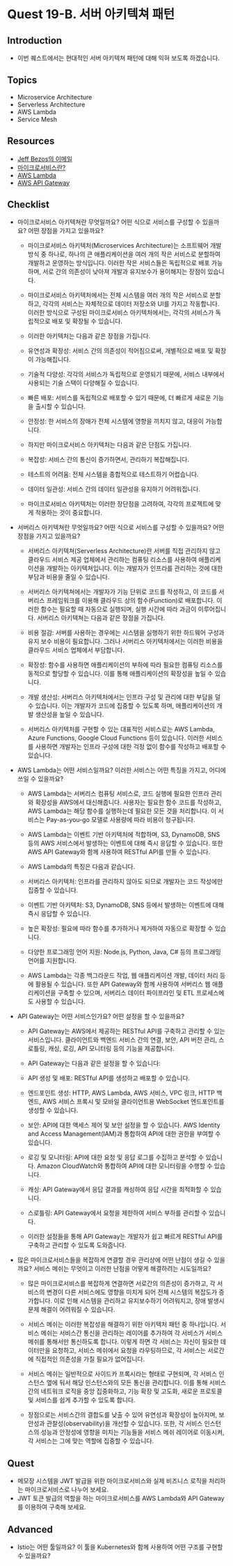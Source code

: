 # Quest 19-B. 서버 아키텍쳐 패턴

## Introduction
* 이번 퀘스트에서는 현대적인 서버 아키텍쳐 패턴에 대해 익혀 보도록 하겠습니다.

## Topics
* Microservice Architecture
* Serverless Architecture
* AWS Lambda
* Service Mesh

## Resources
* [Jeff Bezos의 이메일](https://news.hada.io/topic?id=638)
* [마이크로서비스란?](https://www.redhat.com/ko/topics/microservices/what-are-microservices)
* [AWS Lambda](https://docs.aws.amazon.com/ko_kr/lambda/latest/dg/welcome.html)
* [AWS API Gateway](https://docs.aws.amazon.com/ko_kr/apigateway/latest/developerguide/welcome.html)

## Checklist
* 마이크로서비스 아키텍쳐란 무엇일까요? 어떤 식으로 서비스를 구성할 수 있을까요? 어떤 장점을 가지고 있을까요?
    * 마이크로서비스 아키텍처(Microservices Architecture)는 소프트웨어 개발 방식 중 하나로, 하나의 큰 애플리케이션을 여러 개의 작은 서비스로 분할하여 개발하고 운영하는 방식입니다. 이러한 작은 서비스들은 독립적으로 배포 가능하며, 서로 간의 의존성이 낮아져 개발과 유지보수가 용이해지는 장점이 있습니다.

    * 마이크로서비스 아키텍처에서는 전체 시스템을 여러 개의 작은 서비스로 분할하고, 각각의 서비스는 자체적으로 데이터 저장소와 UI를 가지고 작동합니다. 이러한 방식으로 구성된 마이크로서비스 아키텍처에서는, 각각의 서비스가 독립적으로 배포 및 확장될 수 있습니다.

    * 이러한 아키텍처는 다음과 같은 장점을 가집니다.

    * 유연성과 확장성: 서비스 간의 의존성이 적어짐으로써, 개별적으로 배포 및 확장이 가능해집니다.
    * 기술적 다양성: 각각의 서비스가 독립적으로 운영되기 때문에, 서비스 내부에서 사용되는 기술 스택이 다양해질 수 있습니다.
    * 빠른 배포: 서비스를 독립적으로 배포할 수 있기 때문에, 더 빠르게 새로운 기능을 출시할 수 있습니다.
    * 안정성: 한 서비스의 장애가 전체 시스템에 영향을 끼치지 않고, 대응이 가능합니다.
    
    * 하지만 마이크로서비스 아키텍처는 다음과 같은 단점도 가집니다.

    * 복잡성: 서비스 간의 통신이 증가하면서, 관리하기 복잡해집니다.
    * 테스트의 어려움: 전체 시스템을 종합적으로 테스트하기 어렵습니다.
    * 데이터 일관성: 서비스 간의 데이터 일관성을 유지하기 어려워집니다.
    * 마이크로서비스 아키텍처는 이러한 장단점을 고려하여, 각각의 프로젝트에 맞게 적용하는 것이 중요합니다.

* 서버리스 아키텍쳐란 무엇일까요? 어떤 식으로 서비스를 구성할 수 있을까요? 어떤 장점을 가지고 있을까요?
    * 서버리스 아키텍쳐(Serverless Architecture)란 서버를 직접 관리하지 않고 클라우드 서비스 제공 업체에서 관리하는 컴퓨팅 리소스를 사용하여 애플리케이션을 개발하는 아키텍쳐입니다. 이는 개발자가 인프라를 관리하는 것에 대한 부담과 비용을 줄일 수 있습니다.

    * 서버리스 아키텍쳐에서는 개발자가 기능 단위로 코드를 작성하고, 이 코드를 서버리스 프레임워크를 이용해 클라우드 상의 함수(Function)로 배포합니다. 이러한 함수는 필요할 때 자동으로 실행되며, 실행 시간에 따라 과금이 이루어집니다. 서버리스 아키텍쳐는 다음과 같은 장점을 가집니다.

    * 비용 절감: 서버를 사용하는 경우에는 시스템을 실행하기 위한 하드웨어 구성과 유지 보수 비용이 필요합니다. 그러나 서버리스 아키텍처에서는 이러한 비용을 클라우드 서비스 업체에서 부담합니다.

    * 확장성: 함수를 사용하면 애플리케이션의 부하에 따라 필요한 컴퓨팅 리소스를 동적으로 할당할 수 있습니다. 이를 통해 애플리케이션의 확장성을 높일 수 있습니다.

    * 개발 생산성: 서버리스 아키텍처에서는 인프라 구성 및 관리에 대한 부담을 덜 수 있습니다. 이는 개발자가 코드에 집중할 수 있도록 하며, 애플리케이션의 개발 생산성을 높일 수 있습니다.

    * 서버리스 아키텍처를 구현할 수 있는 대표적인 서비스로는 AWS Lambda, Azure Functions, Google Cloud Functions 등이 있습니다. 이러한 서비스를 사용하면 개발자는 인프라 구성에 대한 걱정 없이 함수를 작성하고 배포할 수 있습니다.

* AWS Lambda는 어떤 서비스일까요? 이러한 서비스는 어떤 특징을 가지고, 어디에 쓰일 수 있을까요?
    * AWS Lambda는 서버리스 컴퓨팅 서비스로, 코드 실행에 필요한 인프라 관리와 확장성을 AWS에서 대신해줍니다. 사용자는 필요한 함수 코드를 작성하고, AWS Lambda는 해당 함수를 실행하는데 필요한 모든 것을 처리합니다. 이 서비스는 Pay-as-you-go 모델로 사용량에 따라 비용이 청구됩니다.

    * AWS Lambda는 이벤트 기반 아키텍처에 적합하며, S3, DynamoDB, SNS 등의 AWS 서비스에서 발생하는 이벤트에 대해 즉시 응답할 수 있습니다. 또한 AWS API Gateway와 함께 사용하여 RESTful API를 만들 수 있습니다.

    * AWS Lambda의 특징은 다음과 같습니다.

    * 서버리스 아키텍처: 인프라를 관리하지 않아도 되므로 개발자는 코드 작성에만 집중할 수 있습니다.
    * 이벤트 기반 아키텍처: S3, DynamoDB, SNS 등에서 발생하는 이벤트에 대해 즉시 응답할 수 있습니다.
    * 높은 확장성: 필요에 따라 함수를 추가하거나 제거하여 자동으로 확장할 수 있습니다.
    * 다양한 프로그래밍 언어 지원: Node.js, Python, Java, C# 등의 프로그래밍 언어를 지원합니다.
    * AWS Lambda는 각종 백그라운드 작업, 웹 애플리케이션 개발, 데이터 처리 등에 활용될 수 있습니다. 또한 API Gateway와 함께 사용하여 서버리스 웹 애플리케이션을 구축할 수 있으며, 서버리스 데이터 파이프라인 및 ETL 프로세스에도 사용할 수 있습니다.

* API Gateway는 어떤 서비스인가요? 어떤 설정을 할 수 있을까요?
    * API Gateway는 AWS에서 제공하는 RESTful API를 구축하고 관리할 수 있는 서비스입니다. 클라이언트와 백엔드 서비스 간의 연결, 보안, API 버전 관리, 스로틀링, 캐싱, 로깅, API 모니터링 등의 기능을 제공합니다.

    * API Gateway는 다음과 같은 설정을 할 수 있습니다:

    * API 생성 및 배포: RESTful API를 생성하고 배포할 수 있습니다.
    * 엔드포인트 생성: HTTP, AWS Lambda, AWS 서비스, VPC 링크, HTTP 백엔드, AWS 서비스 프록시 및 모바일 클라이언트용 WebSocket 엔드포인트를 생성할 수 있습니다.
    * 보안: API에 대한 액세스 제어 및 보안 설정을 할 수 있습니다. AWS Identity and Access Management(IAM)과 통합하여 API에 대한 권한을 부여할 수 있습니다.
    * 로깅 및 모니터링: API에 대한 요청 및 응답 로그를 수집하고 분석할 수 있습니다. Amazon CloudWatch와 통합하여 API에 대한 모니터링을 수행할 수 있습니다.
    * 캐싱: API Gateway에서 응답 결과를 캐싱하여 응답 시간을 최적화할 수 있습니다.
    * 스로틀링: API Gateway에서 요청을 제한하여 서비스 부하를 관리할 수 있습니다.
    
    * 이러한 설정들을 통해 API Gateway는 개발자가 쉽고 빠르게 RESTful API를 구축하고 관리할 수 있도록 도와줍니다.

* 많은 마이크로서비스들을 복잡하게 연결할 경우 관리상에 어떤 난점이 생길 수 있을까요? 서비스 메쉬는 무엇이고 이러한 난점을 어떻게 해결하려는 시도일까요?
    * 많은 마이크로서비스를 복잡하게 연결하면 서로간의 의존성이 증가하고, 각 서비스의 변경이 다른 서비스에도 영향을 미치게 되어 전체 시스템의 복잡도가 증가합니다. 이로 인해 시스템을 관리하고 유지보수하기 어려워지고, 장애 발생시 문제 해결이 어려워질 수 있습니다.

    * 서비스 메쉬는 이러한 복잡성을 해결하기 위한 아키텍처 패턴 중 하나입니다. 서비스 메쉬는 서비스간 통신을 관리하는 레이어를 추가하여 각 서비스가 서비스 메쉬를 통해서만 통신하도록 합니다. 이렇게 하면 각 서비스는 자신이 필요한 데이터만을 요청하고, 서비스 메쉬에서 요청을 라우팅하므로, 각 서비스는 서로간에 직접적인 의존성을 가질 필요가 없어집니다.

    * 서비스 메쉬는 일반적으로 사이드카 프록시라는 형태로 구현되며, 각 서비스 인스턴스 옆에 둬서 해당 인스턴스와의 모든 통신을 관리합니다. 이를 통해 서비스 간의 네트워크 로직을 중앙 집중화하고, 기능 확장 및 고도화, 새로운 프로토콜 및 서비스를 쉽게 추가할 수 있도록 합니다.

    * 장점으로는 서비스간의 결합도를 낮출 수 있어 유연성과 확장성이 높아지며, 보안성과 관찰성(observability)을 개선할 수 있습니다. 또한, 각 서비스 인스턴스의 성능과 안정성에 영향을 미치는 기능들을 서비스 메쉬 레이어로 이동시켜, 각 서비스는 그에 맞는 역할에 집중할 수 있습니다.


## Quest
* 메모장 시스템을 JWT 발급을 위한 마이크로서비스와 실제 비즈니스 로직을 처리하는 마이크로서비스로 나누어 보세요.
* JWT 토큰 발급의 역할을 하는 마이크로서비스를 AWS Lambda와 API Gateway를 이용하여 구축해 보세요.

## Advanced
* Istio는 어떤 툴일까요? 이 툴을 Kubernetes와 함께 사용하여 어떤 구조를 구현할 수 있을까요?
